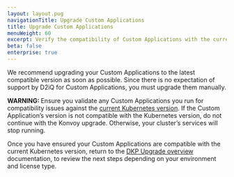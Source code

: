 ```yaml
---
layout: layout.pug
navigationTitle: Upgrade Custom Applications
title: Upgrade Custom Applications
menuWeight: 60
excerpt: Verify the compatibility of Custom Applications with the current Kubernetes version
beta: false
enterprise: true
---
```


We recommend upgrading your Custom Applications to the latest compatible version as soon as possible. Since there is no expectation of support by D2iQ for Custom Applications, you must upgrade them manually.

<p class="message--warning"><strong>WARNING: </strong>Ensure you validate any Custom Applications you run for compatibility issues against the <a href="https://docs.d2iq.com/dkp/kommander/2.2/release-notes/">current Kubernetes version</a>. If the Custom Application’s version is not compatible with the Kubernetes version, do not continue with the Konvoy upgrade. Otherwise, your cluster’s services will stop running.
</p>

Once you have ensured your Custom Applications are compatible with the current Kubernetes version, return to the [DKP Upgrade overview][dkp_upgrade] documentation, to review the next steps depending on your environment and license type.

[dkp_upgrade]: ../../dkp-upgrade/
[release_notes]: ../../release-notes/
